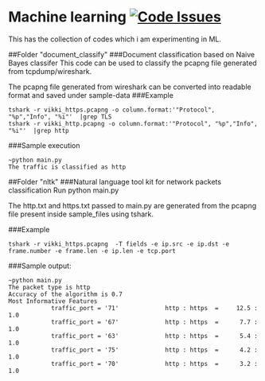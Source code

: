 # Machine learning  [![Code Issues](https://www.quantifiedcode.com/api/v1/project/707bc3ce642f434d82d7de8f8e77b1b1/badge.svg)](https://www.quantifiedcode.com/app/project/707bc3ce642f434d82d7de8f8e77b1b1)

This has the collection of codes which i am experimenting in ML.

##Folder "document_classify"
###Document classification based on Naive Bayes classifer
This code can be used to classify the pcapng file generated from tcpdump/wireshark.

The pcapng file generated from wireshark can be converted into readable format and saved under sample-data
###Example
```
tshark -r vikki_https.pcapng -o column.format:'"Protocol", "%p","Info", "%i"'  |grep TLS
tshark -r vikki_http.pcapng -o column.format:'"Protocol", "%p","Info", "%i"'  |grep http
```
###Sample execution
```
~python main.py 
The traffic is classified as http
```
##Folder "nltk"
###Natural language tool kit for network packets classification
Run python main.py

The http.txt and https.txt passed to main.py are generated from the pcapng file present inside sample_files using tshark.

###Example 
```
tshark -r vikki_https.pcapng  -T fields -e ip.src -e ip.dst -e frame.number -e frame.len -e ip.len -e tcp.port
```

###Sample output:
```
~python main.py 
The packet type is http
Accuracy of the algorithm is 0.7
Most Informative Features
            traffic_port = '71'             http : https  =     12.5 : 1.0
            traffic_port = '67'             http : https  =      7.7 : 1.0
            traffic_port = '63'             http : https  =      5.4 : 1.0
            traffic_port = '75'             http : https  =      4.2 : 1.0
            traffic_port = '70'             http : https  =      3.2 : 1.0

```


